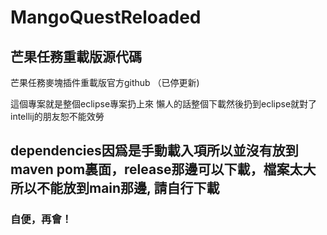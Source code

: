 # MangoQuestReloaded 
## 芒果任務重載版源代碼 

芒果任務麥塊插件重載版官方github （已停更新)

這個專案就是整個eclipse專案扔上來
懶人的話整個下載然後扔到eclipse就對了
intellij的朋友恕不能效勞

## dependencies因爲是手動載入項所以並沒有放到maven pom裏面，release那邊可以下載，檔案太大所以不能放到main那邊, 請自行下載

### 自便，再會！
